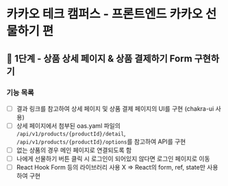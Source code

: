 # 카카오 테크 캠퍼스 - 프론트엔드 카카오 선물하기 편

## 🚀 1단계 - 상품 상세 페이지 & 상품 결제하기 Form 구현하기

### 기능 목록

- [ ] 결과 링크를 참고하여 상세 페이지 및 상품 결제 페이지의 UI를 구현 (chakra-ui 사용)
- [ ] 상세 페이지에서 첨부된 oas.yaml 파일의 `/api/v1/products/{productId}/detail`, `/api/v1/products/{productId}/options`를 참고하여 API를 구현
- [ ] 없는 상품의 경우 메인 페이지로 연결되도록 함
- [ ] 나에게 선물하기 버튼 클릭 시 로그인이 되어있지 않다면 로그인 페이지로 이동
- [ ] React Hook Form 등의 라이브러리 사용 X => React의 form, ref, state만 사용하여 구현
